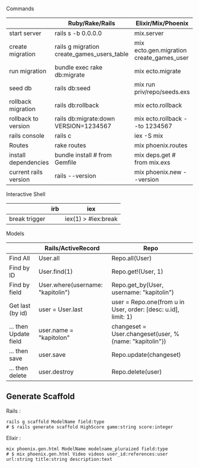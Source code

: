 Commands

|                      | Ruby/Rake/Rails                            | Elixir/Mix/Phoenix                        |
|----------------------|--------------------------------------------|------------------------------------------|
| start server         | rails s -b 0.0.0.0                         | mix.server                               |
| create migration     | rails g migration create_games_users_table | mix ecto.gen.migration create_games_user |
| run migration        | bundle exec rake db:migrate                | mix ecto.migrate                         |
| seed db              | rails db:seed                              | mix run priv/repo/seeds.exs              |
| rollback migration   | rails db:rollback                          | mix ecto.rollback                        |
| rollback to version  | rails db:migrate:down VERSION=1234567      | mix ecto.rollback --to 1234567           |
| rails console        | rails c                                    | iex -S mix                               |
| Routes               | rake routes                                | mix phoenix.routes                       |
| install dependencies | bundle install # from Gemfile              | mix deps.get # from  mix.exs             |
| current rails version| rails --version                            | mix phoenix.new --version                |

Interactive Shell

|                      | irb                                        | iex                                      |
|----------------------|--------------------------------------------|------------------------------------------|
| break trigger        | <Ctrl-C>                                   | iex(1) > #iex:break                      |

Models

|                      | Rails/ActiveRecord                         | Repo                                     |
|----------------------|--------------------------------------------|------------------------------------------|
| Find All             | User.all                                   | Repo.all(User)                           |
| Find by ID           | User.find(1)                               | Repo.get!(User, 1)                       |
| Find by field        | User.where(username: "kapitolin")          | Repo.get_by(User, username: "kapitolin") |
| Get last (by id)     | user = User.last                           | user = Repo.one(from u in User, order: [desc: u.id], limit: 1) |
| ... then Update field| user.name = "kapitolon"                    | changeset = User.changeset(user, %{name: "kapitolin"}) |
| ... then save        | user.save                                  | Repo.update(changeset)                   |
| ... then delete      | user.destroy                               | Repo.delete(user)                        |


Generate Scaffold
---

Rails :

```
rails g scaffold ModelName field:type
# $ rails generate scaffold HighScore game:string score:integer
```

Elixir :

```
mix phoenix.gen.html ModelName modelname_pluraized field:type
# $ mix phoenix.gen.html Video videos user_id:references:user url:string title:string description:text
```



